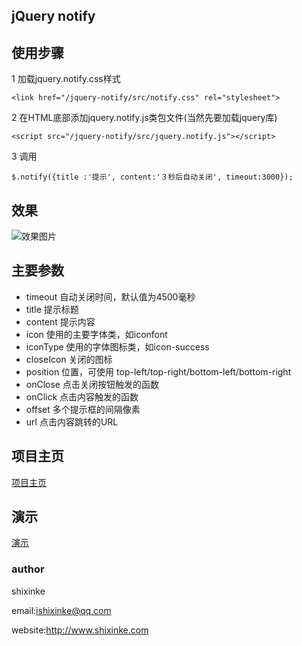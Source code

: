 ## jQuery notify

## 使用步骤

1 加载jquery.notify.css样式

    <link href="/jquery-notify/src/notify.css" rel="stylesheet">

2 在HTML底部添加jquery.notify.js类包文件(当然先要加载jquery库)

    <script src="/jquery-notify/src/jquery.notify.js"></script>
    
3 调用

    $.notify({title :'提示', content:'３秒后自动关闭', timeout:3000});
    
## 效果

![效果图片](https://shixinke.github.io/jquery-notify/snapshot/notify.png)    
    
## 主要参数

* timeout 自动关闭时间，默认值为4500毫秒
* title 提示标题
* content 提示内容
* icon 使用的主要字体类，如iconfont
* iconType 使用的字体图标类，如icon-success
* closeIcon 关闭的图标
* position 位置，可使用 top-left/top-right/bottom-left/bottom-right
* onClose 点击关闭按钮触发的函数
* onClick 点击内容触发的函数
* offset 多个提示框的间隔像素
* url 点击内容跳转的URL

## 项目主页

[项目主页](https://shixinke.github.io/jquery-notify)

## 演示

[演示](https://shixinke.github.io/jquery-notify/examples/basic.html)

### author

shixinke 

email:ishixinke@qq.com

website:http://www.shixinke.com


